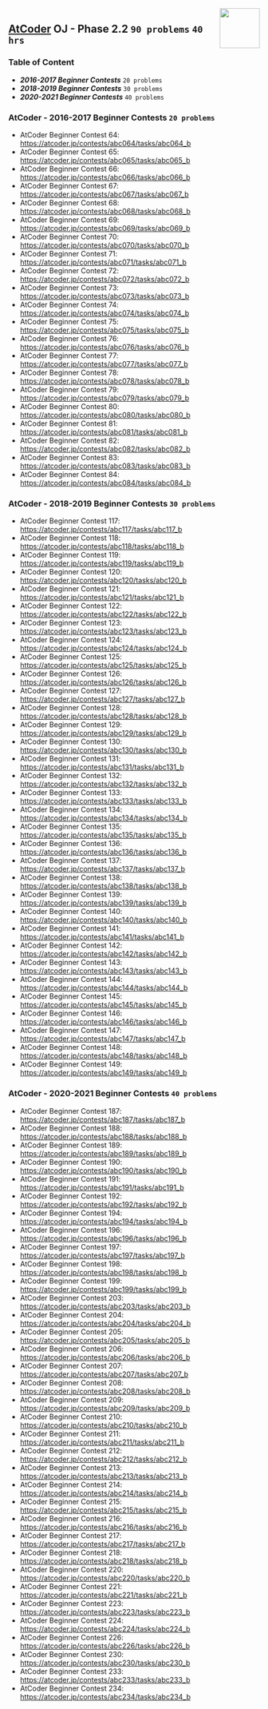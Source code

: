 <img align="right" width="80" src="https://github.com/cs-MohamedAyman/Problem-Solving-Training/blob/master/online-judges-logos/atcoder.jpg">

## [AtCoder](https://atcoder.jp/) OJ - Phase 2.2 `90 problems` `40 hrs`

### Table of Content

- ***2016-2017 Beginner Contests***     `20 problems`
- ***2018-2019 Beginner Contests***     `30 problems`
- ***2020-2021 Beginner Contests***     `40 problems`

### AtCoder - 2016-2017 Beginner Contests `20 problems`

- AtCoder Beginner Contest 64: https://atcoder.jp/contests/abc064/tasks/abc064_b
- AtCoder Beginner Contest 65: https://atcoder.jp/contests/abc065/tasks/abc065_b
- AtCoder Beginner Contest 66: https://atcoder.jp/contests/abc066/tasks/abc066_b
- AtCoder Beginner Contest 67: https://atcoder.jp/contests/abc067/tasks/abc067_b
- AtCoder Beginner Contest 68: https://atcoder.jp/contests/abc068/tasks/abc068_b
- AtCoder Beginner Contest 69: https://atcoder.jp/contests/abc069/tasks/abc069_b
- AtCoder Beginner Contest 70: https://atcoder.jp/contests/abc070/tasks/abc070_b
- AtCoder Beginner Contest 71: https://atcoder.jp/contests/abc071/tasks/abc071_b
- AtCoder Beginner Contest 72: https://atcoder.jp/contests/abc072/tasks/abc072_b
- AtCoder Beginner Contest 73: https://atcoder.jp/contests/abc073/tasks/abc073_b
- AtCoder Beginner Contest 74: https://atcoder.jp/contests/abc074/tasks/abc074_b
- AtCoder Beginner Contest 75: https://atcoder.jp/contests/abc075/tasks/abc075_b
- AtCoder Beginner Contest 76: https://atcoder.jp/contests/abc076/tasks/abc076_b
- AtCoder Beginner Contest 77: https://atcoder.jp/contests/abc077/tasks/abc077_b
- AtCoder Beginner Contest 78: https://atcoder.jp/contests/abc078/tasks/abc078_b
- AtCoder Beginner Contest 79: https://atcoder.jp/contests/abc079/tasks/abc079_b
- AtCoder Beginner Contest 80: https://atcoder.jp/contests/abc080/tasks/abc080_b
- AtCoder Beginner Contest 81: https://atcoder.jp/contests/abc081/tasks/abc081_b
- AtCoder Beginner Contest 82: https://atcoder.jp/contests/abc082/tasks/abc082_b
- AtCoder Beginner Contest 83: https://atcoder.jp/contests/abc083/tasks/abc083_b
- AtCoder Beginner Contest 84: https://atcoder.jp/contests/abc084/tasks/abc084_b

### AtCoder - 2018-2019 Beginner Contests `30 problems`

- AtCoder Beginner Contest 117: https://atcoder.jp/contests/abc117/tasks/abc117_b
- AtCoder Beginner Contest 118: https://atcoder.jp/contests/abc118/tasks/abc118_b
- AtCoder Beginner Contest 119: https://atcoder.jp/contests/abc119/tasks/abc119_b
- AtCoder Beginner Contest 120: https://atcoder.jp/contests/abc120/tasks/abc120_b
- AtCoder Beginner Contest 121: https://atcoder.jp/contests/abc121/tasks/abc121_b
- AtCoder Beginner Contest 122: https://atcoder.jp/contests/abc122/tasks/abc122_b
- AtCoder Beginner Contest 123: https://atcoder.jp/contests/abc123/tasks/abc123_b
- AtCoder Beginner Contest 124: https://atcoder.jp/contests/abc124/tasks/abc124_b
- AtCoder Beginner Contest 125: https://atcoder.jp/contests/abc125/tasks/abc125_b
- AtCoder Beginner Contest 126: https://atcoder.jp/contests/abc126/tasks/abc126_b
- AtCoder Beginner Contest 127: https://atcoder.jp/contests/abc127/tasks/abc127_b
- AtCoder Beginner Contest 128: https://atcoder.jp/contests/abc128/tasks/abc128_b
- AtCoder Beginner Contest 129: https://atcoder.jp/contests/abc129/tasks/abc129_b
- AtCoder Beginner Contest 130: https://atcoder.jp/contests/abc130/tasks/abc130_b
- AtCoder Beginner Contest 131: https://atcoder.jp/contests/abc131/tasks/abc131_b
- AtCoder Beginner Contest 132: https://atcoder.jp/contests/abc132/tasks/abc132_b
- AtCoder Beginner Contest 133: https://atcoder.jp/contests/abc133/tasks/abc133_b
- AtCoder Beginner Contest 134: https://atcoder.jp/contests/abc134/tasks/abc134_b
- AtCoder Beginner Contest 135: https://atcoder.jp/contests/abc135/tasks/abc135_b
- AtCoder Beginner Contest 136: https://atcoder.jp/contests/abc136/tasks/abc136_b
- AtCoder Beginner Contest 137: https://atcoder.jp/contests/abc137/tasks/abc137_b
- AtCoder Beginner Contest 138: https://atcoder.jp/contests/abc138/tasks/abc138_b
- AtCoder Beginner Contest 139: https://atcoder.jp/contests/abc139/tasks/abc139_b
- AtCoder Beginner Contest 140: https://atcoder.jp/contests/abc140/tasks/abc140_b
- AtCoder Beginner Contest 141: https://atcoder.jp/contests/abc141/tasks/abc141_b
- AtCoder Beginner Contest 142: https://atcoder.jp/contests/abc142/tasks/abc142_b
- AtCoder Beginner Contest 143: https://atcoder.jp/contests/abc143/tasks/abc143_b
- AtCoder Beginner Contest 144: https://atcoder.jp/contests/abc144/tasks/abc144_b
- AtCoder Beginner Contest 145: https://atcoder.jp/contests/abc145/tasks/abc145_b
- AtCoder Beginner Contest 146: https://atcoder.jp/contests/abc146/tasks/abc146_b
- AtCoder Beginner Contest 147: https://atcoder.jp/contests/abc147/tasks/abc147_b
- AtCoder Beginner Contest 148: https://atcoder.jp/contests/abc148/tasks/abc148_b
- AtCoder Beginner Contest 149: https://atcoder.jp/contests/abc149/tasks/abc149_b

### AtCoder - 2020-2021 Beginner Contests `40 problems`

- AtCoder Beginner Contest 187: https://atcoder.jp/contests/abc187/tasks/abc187_b
- AtCoder Beginner Contest 188: https://atcoder.jp/contests/abc188/tasks/abc188_b
- AtCoder Beginner Contest 189: https://atcoder.jp/contests/abc189/tasks/abc189_b
- AtCoder Beginner Contest 190: https://atcoder.jp/contests/abc190/tasks/abc190_b
- AtCoder Beginner Contest 191: https://atcoder.jp/contests/abc191/tasks/abc191_b
- AtCoder Beginner Contest 192: https://atcoder.jp/contests/abc192/tasks/abc192_b
- AtCoder Beginner Contest 194: https://atcoder.jp/contests/abc194/tasks/abc194_b
- AtCoder Beginner Contest 196: https://atcoder.jp/contests/abc196/tasks/abc196_b
- AtCoder Beginner Contest 197: https://atcoder.jp/contests/abc197/tasks/abc197_b
- AtCoder Beginner Contest 198: https://atcoder.jp/contests/abc198/tasks/abc198_b
- AtCoder Beginner Contest 199: https://atcoder.jp/contests/abc199/tasks/abc199_b
- AtCoder Beginner Contest 203: https://atcoder.jp/contests/abc203/tasks/abc203_b
- AtCoder Beginner Contest 204: https://atcoder.jp/contests/abc204/tasks/abc204_b
- AtCoder Beginner Contest 205: https://atcoder.jp/contests/abc205/tasks/abc205_b
- AtCoder Beginner Contest 206: https://atcoder.jp/contests/abc206/tasks/abc206_b
- AtCoder Beginner Contest 207: https://atcoder.jp/contests/abc207/tasks/abc207_b
- AtCoder Beginner Contest 208: https://atcoder.jp/contests/abc208/tasks/abc208_b
- AtCoder Beginner Contest 209: https://atcoder.jp/contests/abc209/tasks/abc209_b
- AtCoder Beginner Contest 210: https://atcoder.jp/contests/abc210/tasks/abc210_b
- AtCoder Beginner Contest 211: https://atcoder.jp/contests/abc211/tasks/abc211_b
- AtCoder Beginner Contest 212: https://atcoder.jp/contests/abc212/tasks/abc212_b
- AtCoder Beginner Contest 213: https://atcoder.jp/contests/abc213/tasks/abc213_b
- AtCoder Beginner Contest 214: https://atcoder.jp/contests/abc214/tasks/abc214_b
- AtCoder Beginner Contest 215: https://atcoder.jp/contests/abc215/tasks/abc215_b
- AtCoder Beginner Contest 216: https://atcoder.jp/contests/abc216/tasks/abc216_b
- AtCoder Beginner Contest 217: https://atcoder.jp/contests/abc217/tasks/abc217_b
- AtCoder Beginner Contest 218: https://atcoder.jp/contests/abc218/tasks/abc218_b
- AtCoder Beginner Contest 220: https://atcoder.jp/contests/abc220/tasks/abc220_b
- AtCoder Beginner Contest 221: https://atcoder.jp/contests/abc221/tasks/abc221_b
- AtCoder Beginner Contest 223: https://atcoder.jp/contests/abc223/tasks/abc223_b
- AtCoder Beginner Contest 224: https://atcoder.jp/contests/abc224/tasks/abc224_b
- AtCoder Beginner Contest 226: https://atcoder.jp/contests/abc226/tasks/abc226_b
- AtCoder Beginner Contest 230: https://atcoder.jp/contests/abc230/tasks/abc230_b
- AtCoder Beginner Contest 233: https://atcoder.jp/contests/abc233/tasks/abc233_b
- AtCoder Beginner Contest 234: https://atcoder.jp/contests/abc234/tasks/abc234_b
